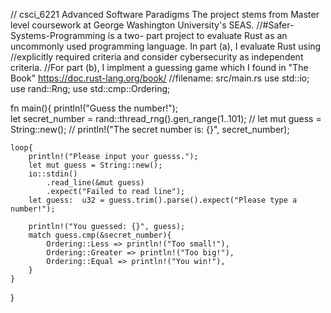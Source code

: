 // csci_6221 Advanced Software Paradigms The project stems from Master level coursework at George Washington University's SEAS.
//#Safer-Systems-Programming is a two- part project to evaluate Rust as an uncommonly used programming language. In part (a), I evaluate Rust using //explicitly required criteria and consider cybersecurity as independent criteria. 
//For part (b), I implment a guessing game which I found in "The Book" https://doc.rust-lang.org/book/
//filename:  src/main.rs
use std::io;
use rand::Rng;
use std::cmp::Ordering;

fn main(){
    println!("Guess the number!");   
    let secret_number = rand::thread_rng().gen_range(1..101);
   // let mut guess = String::new();
   // println!("The secret number is: {}", secret_number);
    
    loop{
        println!("Please input your guesss.");
        let mut guess = String::new();
        io::stdin()
            .read_line(&mut guess)
            .expect("Failed to read line");
        let guess:  u32 = guess.trim().parse().expect("Please type a number!");
       
        println!("You guessed: {}", guess);   
        match guess.cmp(&secret_number){
            Ordering::Less => println!("Too small!"),
            Ordering::Greater => println!("Too big!"),
            Ordering::Equal => println!("You win!"),
        }
    }
}
